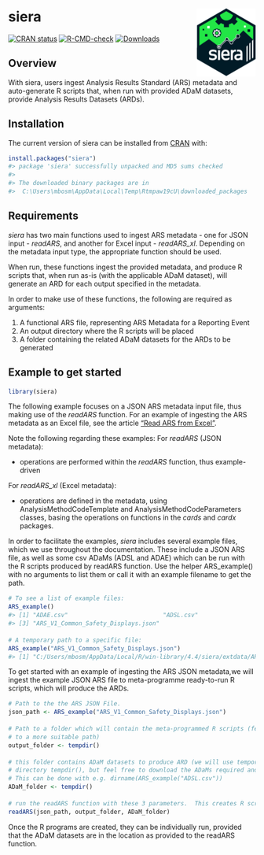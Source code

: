 
<!-- README.md is generated from README.Rmd. Please edit that file -->

# siera <a href="https://clymbclinical.github.io/siera/"><img src="man/figures/logo.png" align="right" height="138" alt="siera website" /></a>

<!-- badges: start -->

[![CRAN
status](https://www.r-pkg.org/badges/version/siera)](https://CRAN.R-project.org/package=siera)
[![R-CMD-check](https://github.com/clymbclinical/siera/actions/workflows/R-CMD-check.yaml/badge.svg)](https://github.com/clymbclinical/siera/actions/workflows/R-CMD-check.yaml)
[![Downloads](https://cranlogs.r-pkg.org/badges/siera)](https://cran.r-project.org/package=siera)

<!-- badges: end -->

## Overview

With siera, users ingest Analysis Results Standard (ARS) metadata and
auto-generate R scripts that, when run with provided ADaM datasets,
provide Analysis Results Datasets (ARDs).

## Installation

The current version of siera can be installed from
[CRAN](https://CRAN.R-project.org/package=siera) with:

``` r
install.packages("siera")
#> package 'siera' successfully unpacked and MD5 sums checked
#> 
#> The downloaded binary packages are in
#>  C:\Users\mbosm\AppData\Local\Temp\Rtmpaw19cU\downloaded_packages
```

## Requirements

*siera* has two main functions used to ingest ARS metadata - one for
JSON input - *readARS*, and another for Excel input - *readARS_xl*.
Depending on the metadata input type, the appropriate function should be
used.

When run, these functions ingest the provided metadata, and produce R
scripts that, when run as-is (with the applicable ADaM dataset), will
generate an ARD for each output specified in the metadata.

In order to make use of these functions, the following are required as
arguments:

1.  A functional ARS file, representing ARS Metadata for a Reporting
    Event
2.  An output directory where the R scripts will be placed
3.  A folder containing the related ADaM datasets for the ARDs to be
    generated

## Example to get started

``` r
library(siera)
```

The following example focuses on a JSON ARS metadata input file, thus
making use of the *readARS* function. For an example of ingesting the
ARS metadata as an Excel file, see the article [“Read ARS from
Excel”](https://clymbclinical.github.io/siera/articles/Read_Excel.html).

Note the following regarding these examples: For *readARS* (JSON
metadata):

- operations are performed within the *readARS* function, thus
  example-driven

For *readARS_xl* (Excel metadata):

- operations are defined in the metadata, using
  AnalysisMethodCodeTemplate and AnalysisMethodCodeParameters classes,
  basing the operations on functions in the *cards* and *cardx*
  packages.

In order to facilitate the examples, *siera* includes several example
files, which we use throughout the documentation. These include a JSON
ARS file, as well as some csv ADaMs (ADSL and ADAE) which can be run
with the R scripts produced by readARS function. Use the helper
ARS_example() with no arguments to list them or call it with an example
filename to get the path.

``` r
# To see a list of example files:
ARS_example()
#> [1] "ADAE.csv"                           "ADSL.csv"                          
#> [3] "ARS_V1_Common_Safety_Displays.json"

# A temporary path to a specific file:
ARS_example("ARS_V1_Common_Safety_Displays.json")
#> [1] "C:/Users/mbosm/AppData/Local/R/win-library/4.4/siera/extdata/ARS_V1_Common_Safety_Displays.json"
```

To get started with an example of ingesting the ARS JSON metadata,we
will ingest the example JSON ARS file to meta-programme ready-to-run R
scripts, which will produce the ARDs.

``` r
# Path to the the ARS JSON File. 
json_path <- ARS_example("ARS_V1_Common_Safety_Displays.json")

# Path to a folder which will contain the meta-programmed R scripts (feel free to update 
# to a more suitable path)
output_folder <- tempdir()

# this folder contains ADaM datasets to produce ARD (we will use temporary 
# directory tempdir(), but feel free to download the ADaMs required and use the location they are stored in.
# This can be done with e.g. dirname(ARS_example("ADSL.csv"))
ADaM_folder <- tempdir()

# run the readARS function with these 3 parameters.  This creates R scripts (1 for each output in output_folder)
readARS(json_path, output_folder, ADaM_folder)
```

Once the R programs are created, they can be individually run, provided
that the ADaM datasets are in the location as provided to the readARS
function.
